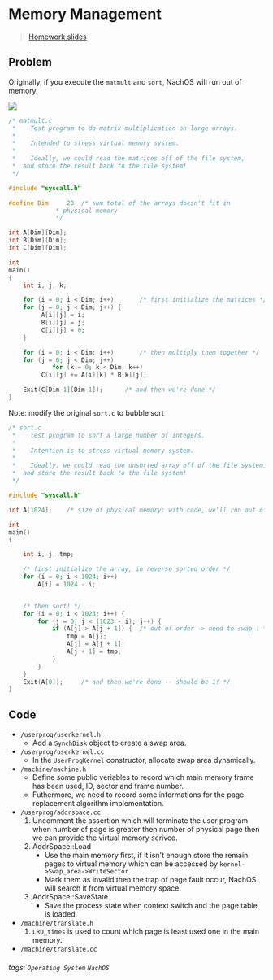 # Memory Management 

> [Homework slides](https://hackmd.io/@xlYUTygoRkyuQQlwXuWDWQ/ByRRNL6iH#/)

## Problem

Originally, if you execute the `matmult` and `sort`, NachOS will run out of memory.

![](https://i.imgur.com/5ERPT2T.png)

```c
/* matmult.c 
 *    Test program to do matrix multiplication on large arrays.
 *
 *    Intended to stress virtual memory system.
 *
 *    Ideally, we could read the matrices off of the file system,
 *	and store the result back to the file system!
 */

#include "syscall.h"

#define Dim 	20	/* sum total of the arrays doesn't fit in 
			 * physical memory 
			 */

int A[Dim][Dim];
int B[Dim][Dim];
int C[Dim][Dim];

int
main()
{
    int i, j, k;

    for (i = 0; i < Dim; i++)		/* first initialize the matrices */
	for (j = 0; j < Dim; j++) {
	     A[i][j] = i;
	     B[i][j] = j;
	     C[i][j] = 0;
	}

    for (i = 0; i < Dim; i++)		/* then multiply them together */
	for (j = 0; j < Dim; j++)
            for (k = 0; k < Dim; k++)
		 C[i][j] += A[i][k] * B[k][j];

    Exit(C[Dim-1][Dim-1]);		/* and then we're done */
}
```

Note: modify the original `sort.c` to bubble sort
```c
/* sort.c 
 *    Test program to sort a large number of integers.
 *
 *    Intention is to stress virtual memory system.
 *
 *    Ideally, we could read the unsorted array off of the file system,
 *	and store the result back to the file system!
 */

#include "syscall.h"

int A[1024];	/* size of physical memory; with code, we'll run out of space!*/

int
main()
{

    int i, j, tmp;

    /* first initialize the array, in reverse sorted order */
    for (i = 0; i < 1024; i++)      
        A[i] = 1024 - i;


    /* then sort! */
    for (i = 0; i < 1023; i++) {
        for (j = 0; j < (1023 - i); j++) {
            if (A[j] > A[j + 1]) {  /* out of order -> need to swap ! */
                tmp = A[j];
                A[j] = A[j + 1];
                A[j + 1] = tmp;
            }
        }
    }
    Exit(A[0]);		/* and then we're done -- should be 1! */
}
```

## Code

* `/userprog/userkernel.h`
    * Add a `SynchDisk` object to create a swap area.
* `/userprog/userkernel.cc`
    * In the `UserProgKernel` constructor, allocate swap area dynamically.
* `/machine/machine.h`
    * Define some public veriables to record which main memory frame has been used, ID, sector and frame number.
    * Futhermore, we need to record some informations for the page replacement algorithm implementation.
* `/userprog/addrspace.cc`
    1. Uncomment the assertion which will terminate the user program when number of page is greater then number of physical page then we can provide the virtual memory serivce.
    2. AddrSpace::Load
        * Use the main memory first, if it isn't enough store the remain pages to virtual memory which can be accessed by `kernel->Swap_area->WriteSector`
        * Mark them as invalid then the trap of page fault occur, NachOS will search it from virtual memory space.
    4. AddrSpace::SaveState
        * Save the process state when context switch and the page table is loaded.
* `/machine/translate.h`
    1. `LRU_times` is used to count which page is least used one in the main memory.
* `/machine/translate.cc`



###### tags: `Operating System` `NachOS`